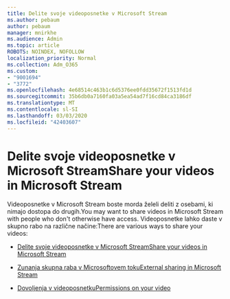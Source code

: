 ```yaml
---
title: Delite svoje videoposnetke v Microsoft Stream
ms.author: pebaum
author: pebaum
manager: mnirkhe
ms.audience: Admin
ms.topic: article
ROBOTS: NOINDEX, NOFOLLOW
localization_priority: Normal
ms.collection: Adm_O365
ms.custom:
- "9001694"
- "3772"
ms.openlocfilehash: 4e68514c463b1c6d5376ee0fdd35672f1513fd1d
ms.sourcegitcommit: 35b6db0a7160fa03a5ea54ad7f16cd84ca3186df
ms.translationtype: MT
ms.contentlocale: sl-SI
ms.lasthandoff: 03/03/2020
ms.locfileid: "42403607"
---
```

# <a name="share-your-videos-in-microsoft-stream"></a><span data-ttu-id="24d89-102">Delite svoje videoposnetke v Microsoft Stream</span><span class="sxs-lookup"><span data-stu-id="24d89-102">Share your videos in Microsoft Stream</span></span>

<span data-ttu-id="24d89-103">Videoposnetke v Microsoft Stream boste morda želeli deliti z osebami, ki nimajo dostopa do drugih.</span><span class="sxs-lookup"><span data-stu-id="24d89-103">You may want to share videos in Microsoft Stream with people who don't otherwise have access.</span></span> <span data-ttu-id="24d89-104">Videoposnetke lahko daste v skupno rabo na različne načine:</span><span class="sxs-lookup"><span data-stu-id="24d89-104">There are various ways to share your videos:</span></span> 

- [<span data-ttu-id="24d89-105">Delite svoje videoposnetke v Microsoft Stream</span><span class="sxs-lookup"><span data-stu-id="24d89-105">Share your videos in Microsoft Stream</span></span>](https://docs.microsoft.com/stream/portal-share-video)

- [<span data-ttu-id="24d89-106">Zunanja skupna raba v Microsoftovem toku</span><span class="sxs-lookup"><span data-stu-id="24d89-106">External sharing in Microsoft Stream</span></span>](https://docs.microsoft.com/stream/portal-share-video#external-sharing)

- [<span data-ttu-id="24d89-107">Dovoljenja v videoposnetku</span><span class="sxs-lookup"><span data-stu-id="24d89-107">Permissions on your video</span></span>](https://docs.microsoft.com/stream/portal-share-video#permissions-on-your-video)